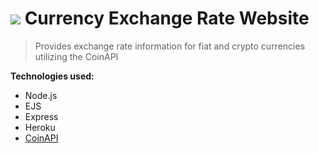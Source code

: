# <a href="https://young-cove-98484.herokuapp.com/"><img src="/public/images/favicon.ico"></a> Currency Exchange Rate Website

> Provides exchange rate information for fiat and crypto currencies utilizing the CoinAPI

**Technologies used:**

- Node.js
- EJS
- Express
- Heroku
- <a href="https://www.coinapi.io/">CoinAPI</a>